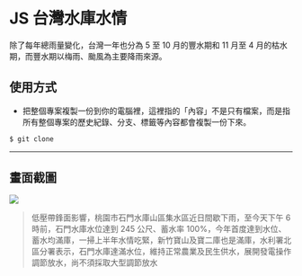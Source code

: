 # JS 台灣水庫水情

除了每年總雨量變化，台灣一年也分為 5 至 10 月的豐水期和 11 月至 4 月的枯水期，而豐水期以梅雨、颱風為主要降雨來源。

## 使用方式
- 把整個專案複製一份到你的電腦裡，這裡指的「內容」不是只有檔案，而是指所有整個專案的歷史紀錄、分支、標籤等內容都會複製一份下來。
```sh
$ git clone
```

----

## 畫面截圖
![](https://i.imgur.com/4DyxhYs.png)
> 低壓帶鋒面影響，桃園市石門水庫山區集水區近日間歇下雨，至今天下午 6 時前，石門水庫水位達到 245 公尺、蓄水率 100%，今年首度達到水位、蓄水均滿庫，一掃上半年水情吃緊，新竹寶山及寶二庫也是滿庫，水利署北區分署表示，石門水庫達滿水位，維持正常農業及民生供水，展開發電操作調節放水，尚不須採取大型調節放水
